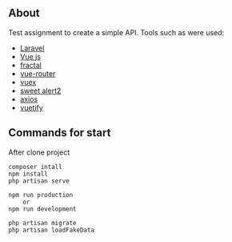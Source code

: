 ## About
Test assignment to create a simple API. Tools such as were used:
- [Laravel](https://laravel.com/)
- [Vue js](https://vuejs.org/)
- [fractal](https://fractal.thephpleague.com/)
- [vue-router](https://router.vuejs.org/)
- [vuex](https://vuex.vuejs.org/)
- [sweet alert2 ](https://sweetalert2.github.io/)
- [axios](https://pages.github.com/)
- [vuetify](https://vuetifyjs.com/en/)


## Commands for start 
After clone project
```
composer intall
npm install
php artisan serve 

npm run production 
    or 
npm run development

php artisan migrate
php artisan loadFakeData
```
